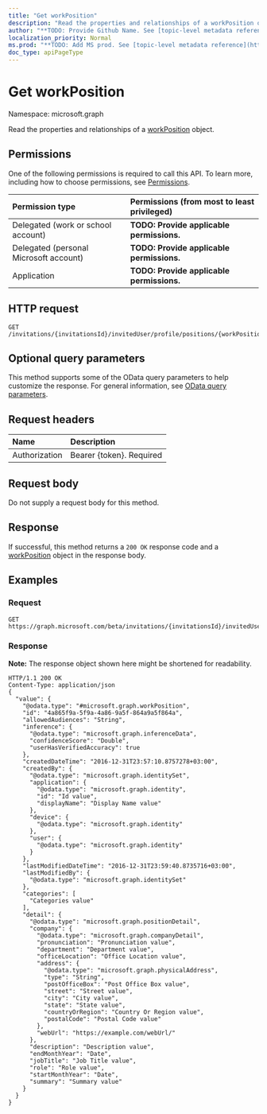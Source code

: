 ```yaml
---
title: "Get workPosition"
description: "Read the properties and relationships of a workPosition object."
author: "**TODO: Provide Github Name. See [topic-level metadata reference](https://msgo.azurewebsites.net/add/document/guidelines/metadata.html#topic-level-metadata)**"
localization_priority: Normal
ms.prod: "**TODO: Add MS prod. See [topic-level metadata reference](https://msgo.azurewebsites.net/add/document/guidelines/metadata.html#topic-level-metadata)**"
doc_type: apiPageType
---
```


# Get workPosition

Namespace: microsoft.graph

Read the properties and relationships of a [workPosition](../resources/workposition.md) object.

## Permissions
One of the following permissions is required to call this API. To learn more, including how to choose permissions, see [Permissions](/concepts/permissions-reference.md).

|Permission type|Permissions (from most to least privileged)|
|:---|:---|
|Delegated (work or school account)|**TODO: Provide applicable permissions.**|
|Delegated (personal Microsoft account)|**TODO: Provide applicable permissions.**|
|Application|**TODO: Provide applicable permissions.**|

## HTTP request
<!-- {
  "blockType": "ignored"
}
-->
``` http
GET /invitations/{invitationsId}/invitedUser/profile/positions/{workPositionId}
```

## Optional query parameters
This method supports some of the OData query parameters to help customize the response. For general information, see [OData query parameters](/graph/query-parameters).

## Request headers
|Name|Description|
|:---|:---|
|Authorization|Bearer {token}. Required|

## Request body
Do not supply a request body for this method.

## Response
If successful, this method returns a `200 OK` response code and a [workPosition](../resources/workposition.md) object in the response body.

## Examples

### Request
<!-- {
  "blockType": "request",
  "name": "get_workposition"
}
-->
``` http
GET https://graph.microsoft.com/beta/invitations/{invitationsId}/invitedUser/profile/positions/{workPositionId}
```

### Response
**Note:** The response object shown here might be shortened for readability.
<!-- {
  "blockType": "response",
  "truncated": true,
  "@odata.type": "microsoft.graph.workPosition"
}
-->
``` http
HTTP/1.1 200 OK
Content-Type: application/json
{
  "value": {
    "@odata.type": "#microsoft.graph.workPosition",
    "id": "4a865f9a-5f9a-4a86-9a5f-864a9a5f864a",
    "allowedAudiences": "String",
    "inference": {
      "@odata.type": "microsoft.graph.inferenceData",
      "confidenceScore": "Double",
      "userHasVerifiedAccuracy": true
    },
    "createdDateTime": "2016-12-31T23:57:10.8757278+03:00",
    "createdBy": {
      "@odata.type": "microsoft.graph.identitySet",
      "application": {
        "@odata.type": "microsoft.graph.identity",
        "id": "Id value",
        "displayName": "Display Name value"
      },
      "device": {
        "@odata.type": "microsoft.graph.identity"
      },
      "user": {
        "@odata.type": "microsoft.graph.identity"
      }
    },
    "lastModifiedDateTime": "2016-12-31T23:59:40.8735716+03:00",
    "lastModifiedBy": {
      "@odata.type": "microsoft.graph.identitySet"
    },
    "categories": [
      "Categories value"
    ],
    "detail": {
      "@odata.type": "microsoft.graph.positionDetail",
      "company": {
        "@odata.type": "microsoft.graph.companyDetail",
        "pronunciation": "Pronunciation value",
        "department": "Department value",
        "officeLocation": "Office Location value",
        "address": {
          "@odata.type": "microsoft.graph.physicalAddress",
          "type": "String",
          "postOfficeBox": "Post Office Box value",
          "street": "Street value",
          "city": "City value",
          "state": "State value",
          "countryOrRegion": "Country Or Region value",
          "postalCode": "Postal Code value"
        },
        "webUrl": "https://example.com/webUrl/"
      },
      "description": "Description value",
      "endMonthYear": "Date",
      "jobTitle": "Job Title value",
      "role": "Role value",
      "startMonthYear": "Date",
      "summary": "Summary value"
    }
  }
}
```

